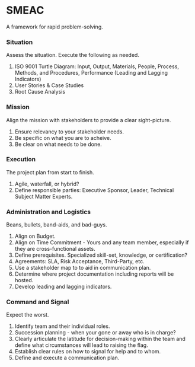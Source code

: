# SMEAC
A framework for rapid problem-solving.

### Situation
Assess the situation.  Execute the following as needed.
1. ISO 9001 Turtle Diagram: Input, Output, Materials, People, Process, Methods, and Procedures, Performance (Leading and Lagging Indicators)
2. User Stories & Case Studies
3. Root Cause Analysis

### Mission
Align the mission with stakeholders to provide a clear sight-picture.
1. Ensure relevancy to your stakeholder needs.
2. Be specific on what you are to acheive.
3. Be clear on what needs to be done.

### Execution
The project plan from start to finish.
1. Agile, waterfall, or hybrid?
2. Define responsible parties: Executive Sponsor, Leader, Technical Subject Matter Experts.

### Administration and Logistics
Beans, bullets, band-aids, and bad-guys.
1. Align on Budget.
2. Align on Time Commitment - Yours and any team member, especially if they are cross-functional assets.
3. Define prerequisites.  Specialized skill-set, knowledge, or certification?
4. Agreements: SLA, Risk Acceptance, Third-Party, etc.
5. Use a stakeholder map to to aid in communication plan.
6. Determine where project documentation including reports will be hosted.
7. Develop leading and lagging indicators.

### Command and Signal
Expect the worst.
1. Identify team and their individual roles.
2. Succession planning - when your gone or away who is in charge?
3. Clearly articulate the latitude for decision-making within the team and define what circumstances will lead to raising the flag.
4. Establish clear rules on how to signal for help and to whom.
5. Define and execute a communication plan.
